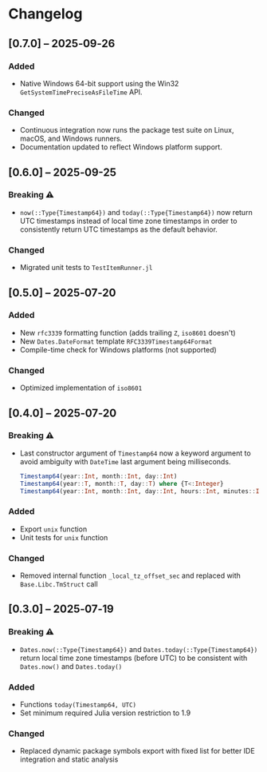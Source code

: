 # Changelog

## [0.7.0] – 2025‑09‑26

### Added

- Native Windows 64-bit support using the Win32 `GetSystemTimePreciseAsFileTime` API.

### Changed

- Continuous integration now runs the package test suite on Linux, macOS, and Windows runners.
- Documentation updated to reflect Windows platform support.

## [0.6.0] – 2025‑09-25

### Breaking ⚠️

- `now(::Type{Timestamp64})` and `today(::Type{Timestamp64})` now return UTC timestamps instead of local time zone timestamps in order to consistently return UTC timestamps as the default behavior.

### Changed

- Migrated unit tests to `TestItemRunner.jl`

## [0.5.0] – 2025‑07‑20

### Added

- New `rfc3339` formatting function (adds trailing `Z`, `iso8601` doesn't)
- New `Dates.DateFormat` template `RFC3339Timestamp64Format`
- Compile-time check for Windows platforms (not supported)

### Changed

- Optimized implementation of `iso8601`

## [0.4.0] – 2025‑07‑20

### Breaking ⚠️

- Last constructor argument of `Timestamp64` now a keyword argument to avoid ambiguity with `DateTime` last argument being milliseconds.

    ```julia
    Timestamp64(year::Int, month::Int, day::Int)
    Timestamp64(year::T, month::T, day::T) where {T<:Integer}
    Timestamp64(year::Int, month::Int, day::Int, hours::Int, minutes::Int=0, seconds::Int=0; nanoseconds::Int=0)
    ```

### Added

- Export `unix` function
- Unit tests for `unix` function

### Changed

- Removed internal function `_local_tz_offset_sec` and replaced with `Base.Libc.TmStruct` call

## [0.3.0] – 2025‑07‑19

### Breaking ⚠️

- `Dates.now(::Type{Timestamp64})` and `Dates.today(::Type{Timestamp64})` return local time zone timestamps (before UTC) to be consistent with `Dates.now()` and `Dates.today()`

### Added

- Functions `today(Timestamp64, UTC)`
- Set minimum required Julia version restriction to 1.9

### Changed

- Replaced dynamic package symbols export with fixed list for better IDE integration and static analysis
